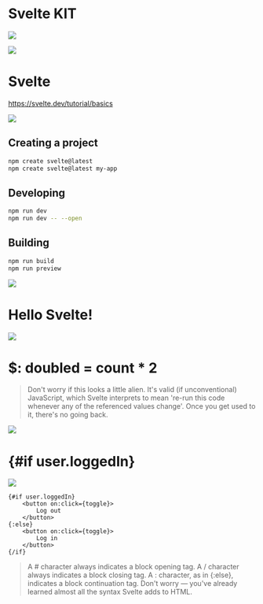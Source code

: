 # Svelte KIT

![](images/kit.png)

![](images/sri-lanka.png)

# Svelte

https://svelte.dev/tutorial/basics

![](images/start.png)


## Creating a project

```bash
npm create svelte@latest
npm create svelte@latest my-app
```

## Developing

```bash
npm run dev
npm run dev -- --open
```

## Building

```bash
npm run build
npm run preview
```

![](images/svelte-setup.png)


# Hello Svelte!

![](images/hello.png)



# $: doubled = count * 2

> Don't worry if this looks a little alien. It's valid (if unconventional) JavaScript, which Svelte interprets to mean 're-run this code whenever any of the referenced values change'. Once you get used to it, there's no going back.

![](images/no-back.png)

# {#if user.loggedIn}

![](images/svelte-if.png)

```
{#if user.loggedIn}
	<button on:click={toggle}>
		Log out
	</button>
{:else}
	<button on:click={toggle}>
		Log in
	</button>
{/if}
```


> A # character always indicates a block opening tag. A / character always indicates a block closing tag. A : character, as in {:else}, indicates a block continuation tag. Don't worry — you've already learned almost all the syntax Svelte adds to HTML.